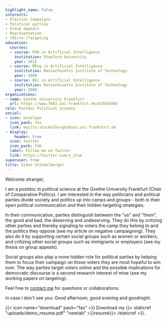 ```yaml
---
highlight_name: false
interests:
- Election Campaigns
- Political parties 
- Group appeals 
- Representation
- (Micro-)Targeting 
education:
  courses:
  - course: PhD in Artificial Intelligence
    institution: Stanford University
    year: 2012
  - course: MEng in Artificial Intelligence
    institution: Massachusetts Institute of Technology
    year: 2009
  - course: BSc in Artificial Intelligence
    institution: Massachusetts Institute of Technology
    year: 2008
organizations:
- name: Goethe University Frankfurt 
  url: https://www.fb03.uni-frankfurt.de/42585499/
role: Postdoc Political Science 
social:
- icon: envelope
  icon_pack: fas
  link: mailto:stuckelberger@soz.uni-frankfurt.de
- display:
    header: true
  icon: twitter
  icon_pack: fab
  label: Follow me on Twitter
  link: https://twitter.com/s_stue
superuser: true
title: Simon Stückelberger
---
```


Welcome stranger, 


I am a postdoc in political science at the Goethe University Frankfurt (Chair of Comparative Politics). I am interested in the way politicians and political parties divide society and politics up into camps and groups - both in their open political communication and their hidden targeting strategies. 

In their communication, parties distinguish between the "us" and "them", the good and bad, the deserving and undeserving. They do this by critizing other parties and thereby signaling to voters the camp they belong to and the politics they oppose (see my article on negative campaigning). They also do it by supporting certain social groups such as women or workers, and critizing other social groups such as immigrants or employers (see my thesis on group appeals). 

Social groups also play a more hidden role for political parties by helping them to focus their campaign on those voters they are most hopeful to win over. The way parties target voters online and the possible implications for democratic discourse is a second research interest of mine (see my working papers on targeting).  

Feel free to [contact me](mailto:stuckelberger@soz.uni-frankfurt.de) for questions or collaborations.  



in case I don't see you: Good afternoon, good evening and goodnight. 

{{< icon name="download" pack="fas" >}} Download my {{< staticref "uploads/demo_resume.pdf" "newtab" >}}resumé{{< /staticref >}}.



